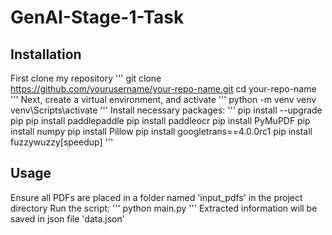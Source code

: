 # GenAI-Stage-1-Task
## Installation
First clone my repository
'''
git clone https://github.com/yourusername/your-repo-name.git
cd your-repo-name
'''
Next, create a virtual environment, and activate
'''
python -m venv venv
venv\Scripts\activate
'''
Install necessary packages:
'''
pip install --upgrade pip
pip install paddlepaddle
pip install paddleocr
pip install PyMuPDF
pip install numpy
pip install Pillow
pip install googletrans==4.0.0rc1
pip install fuzzywuzzy[speedup]
'''
## Usage
Ensure all PDFs are placed in a folder named 'input_pdfs' in the project directory 
Run the script:
'''
python main.py
'''
Extracted information will  be saved in json file 'data.json'



